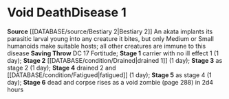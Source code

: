 ﻿---
id: '16'
level: '1'
name: Void Death
onset: null
rarity: Common
rus_type_level: null
saving_throw: DC 17 Fortitude
school: null
source: '[[DATABASE/source/Bestiary 2|Bestiary 2]]'
stage: 'Stage 1: carrier with no ill effect 1 (1 day)Stage 2: drained 1 (1 day)Stage
  3: as stage 2 (1 day)Stage 4: drained 2 and fatigued (1 day)Stage 5: as stage 4
  (1 day)Stage 6: dead and corpse rises as a void zombie (page 288) in 2d4 hours'
trait: null
type: Disease

---
# Void Death<span class="item-type">Disease 1</span>

**Source** [[DATABASE/source/Bestiary 2|Bestiary 2]] 
An akata implants its parasitic larval young into any creature it bites, but only Medium or Small humanoids make suitable hosts; all other creatures are immune to this disease
**Saving Throw** DC 17 Fortitude; **Stage 1** carrier with no ill effect 1 (1 day); **Stage 2** [[DATABASE/condition/Drained|drained 1]] (1 day); **Stage 3** as stage 2 (1 day); **Stage 4** drained 2 and [[DATABASE/condition/Fatigued|fatigued]] (1 day); **Stage 5** as stage 4 (1 day); **Stage 6** dead and corpse rises as a void zombie (page 288) in 2d4 hours